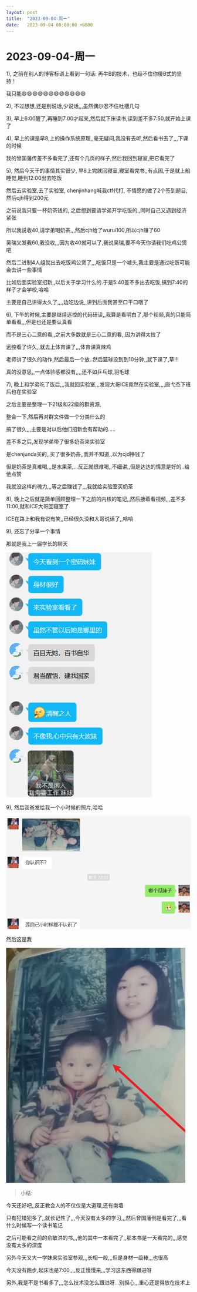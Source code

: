 ```yaml
---
layout: post
title:  "2023-09-04-周一"
date:   2023-09-04 00:00:00 +0800
---
```




# 2023-09-04-周一





1), 之前在别人的博客标语上看到一句话:  再牛B的技术，也经不住你傻B式的坚持！

我只能😄😄😄😄😄😄😄😄😄😄😄😄

2), 不过想想,还是别说话,少说话,,,虽然偶尔忍不住吐槽几句

3), 早上6:00醒了,再睡到7:00才起来,然后就下床读书,读到差不多7:50,就开始上课了

4), 早上的课是早8,上的操作系统原理,,毫无疑问,我没有去听,然后看书去了,,,下课的时候

我的曾国藩传差不多看完了,还有个几页的样子,然后我回到寝室,把它看完了

5), 然后今天干的事情其实很少, 早8上完就回寝室,寝室看完书,,有点困,于是就上船睡觉,睡到12:00出去吃饭

然后去实验室,去了实验室, chenjinhang喊我ctf代打, 不情愿的做了2个签到题目, 然后cjh得到200元

之前说我只要一杯奶茶钱的, 之后想到要请学弟开学吃饭的,,同时自己又遇到经济紧张

所以我说收40,请学弟喝奶茶,,,然后cjh给了wurui100,所以cjh赚了60

吴瑞又发我60,我没收,,,因为收40就可以了,我说吴瑞,要不今天你请我们吃鸡公煲吧

然后二进制4人组就出去吃饭鸡公煲了,,,吃饭只是一个噱头,我主要是通过吃饭可能会去讲一些事情

比如后面实验室招新,,以后关于学习什么的.于是5:40差不多出去吃饭,搞到7:40的样子才会学校,哈哈

主要是自己讲得太久了,,,,边吃边说,,讲到后面我甚至口干口咽了

6), 下午的时候,主要是继续远控的代码研读,,我算是看明白了,那个视频,真的只能简单看看,,,但是也还是要认真看

而不是三心二意的看,,之前大多数就是三心二意的看,,因为讲得太拉了

远控看了许久,,就去上体育课了,,,体育课真辣鸡

老师讲了很久的动作,然后最后一个放..然后篮球没到到10分钟,,就下课了,草!!!

真的没意思,,一点体验感都没有,,,,还不如乒乓球,羽毛球

7), 晚上和学弟吃了饭后,,,我就回实验室,,,发现大哥ICE竟然在实验室,,,,唐弋杰下班后也在实验室

之后主要是整理一下21级和22级的群资源,

整合一下,然后再对群文件做一个分类什么的

搞了很久,,,主要是对以后他们招新会有帮助的.....

差不多之后,发现学弟带了很多奶茶来实验室

是chenjunda买的,,买了很多奶茶,,我并不知道,,以为cjd挣钱了

但是奶茶是真难喝,,,是水果茶,...反正就很难喝,,不细讲,,但是达达的情意是好的..给他点赞

我就没这样的魄力,,,等之后赚钱了,,,我就给实验室买奶茶

8), 晚上之后就是简单回顾整理一下之前的内核的笔记,,然后接着看视频,,,差不多11:00,就和ICE大哥回寝室了

ICE在路上和我有说有笑,,已经很久没和大哥说话了,,哈哈

9), 还忘了分享一个事情

那就是我上一届学长的聊天

 

![image-20230916045718245](https://raw.githubusercontent.com/i1oveyou/2023-year/master/_posts/09.September/img/image-20230916045718245.png)

9), 然后我爸发给我一个小时候的照片,哈哈

 

![image-20230916045729847](https://raw.githubusercontent.com/i1oveyou/2023-year/master/_posts/09.September/img/image-20230916045729847.png)

然后这是我

 

![image-20230916045739753](https://raw.githubusercontent.com/i1oveyou/2023-year/master/_posts/09.September/img/image-20230916045739753.png)

> 小结: 

今天还好吧,,反正教会人的不仅仅是大道理,还有南墙

只有犯错犯多了,,就长记性了,,,今天没有太多的学习,,,然后曾国藩倒是看完了,,,看什么时候写一个读书笔记

之后可能看之前的俞敏洪的书,,,他的其中一本看完了,,那本书是一天看完的,,,感觉没有太多的深度

另外今天又大一学妹来实验室参观,,,长相一般,,,但是身材一级棒,,,也很高

今天没有跑步,起床也是7:00,,,,反正慢慢来,,,学习这东西得跟进呀

另外,我是不是书看多了,,,怎么技术没怎么跟进呀...别担心,,,重心还是得放在技术上